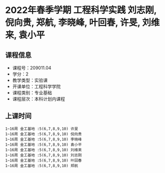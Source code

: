 # 2022年春季学期 工程科学实践 刘志刚, 倪向贵, 郑航, 李晓峰, 叶回春, 许旻, 刘维来, 袁小平






## 课程信息

- 课程号：209011.04
- 学分：2
- 教学类型：实验课
- 开课单位：工程科学学院
- 课程类别：专业基础
- 课程层次：本科计划内课程

## 上课时间

```
1~16周 金工基地 :5(6,7,8,9,10) 许旻
1~16周 金工基地 :5(6,7,8,9,10) 倪向贵
1~16周 金工基地 :5(6,7,8,9,10) 李晓峰
1~16周 金工基地 :5(6,7,8,9,10) 袁小平
1~16周 金工基地 :5(6,7,8,9,10) 刘维来
1~16周 金工基地 :5(6,7,8,9,10) 刘志刚
1~16周 金工基地 :5(6,7,8,9,10) 叶回春
1~16周 金工基地 :5(6,7,8,9,10) 郑航
```

